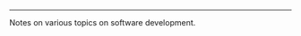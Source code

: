 ______________________________________________________________________

Notes on various topics on software development.
